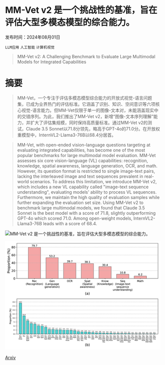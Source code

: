 # MM-Vet v2 是一个挑战性的基准，旨在评估大型多模态模型的综合能力。

发布时间：2024年08月01日

`LLM应用` `人工智能` `计算机视觉`

> MM-Vet v2: A Challenging Benchmark to Evaluate Large Multimodal Models for Integrated Capabilities

# 摘要

> MM-Vet，一个专注于评估多模态模型综合能力的开放式视觉-语言问题集，已成为业界热门的评估标准。它涵盖了识别、知识、空间意识等六项核心视觉-语言能力。但MM-Vet仅限于单一的图像-文本对，未能涵盖现实中的交错序列。为此，我们推出了MM-Vet v2，新增“图像-文本序列理解”能力，并扩大了评估集规模，同时保持高质量标准。通过MM-Vet v2的测试，Claude 3.5 Sonnet以71.8分领先，略高于GPT-4o的71.0分。在开放权重模型中，InternVL2-Llama3-76B以68.4分居首。

> MM-Vet, with open-ended vision-language questions targeting at evaluating integrated capabilities, has become one of the most popular benchmarks for large multimodal model evaluation. MM-Vet assesses six core vision-language (VL) capabilities: recognition, knowledge, spatial awareness, language generation, OCR, and math. However, its question format is restricted to single image-text pairs, lacking the interleaved image and text sequences prevalent in real-world scenarios. To address this limitation, we introduce MM-Vet v2, which includes a new VL capability called "image-text sequence understanding", evaluating models' ability to process VL sequences. Furthermore, we maintain the high quality of evaluation samples while further expanding the evaluation set size. Using MM-Vet v2 to benchmark large multimodal models, we found that Claude 3.5 Sonnet is the best model with a score of 71.8, slightly outperforming GPT-4o which scored 71.0. Among open-weight models, InternVL2-Llama3-76B leads with a score of 68.4.

![MM-Vet v2 是一个挑战性的基准，旨在评估大型多模态模型的综合能力。](../../../paper_images/2408.00765/x1.png)

![MM-Vet v2 是一个挑战性的基准，旨在评估大型多模态模型的综合能力。](../../../paper_images/2408.00765/x2.png)

[Arxiv](https://arxiv.org/abs/2408.00765)